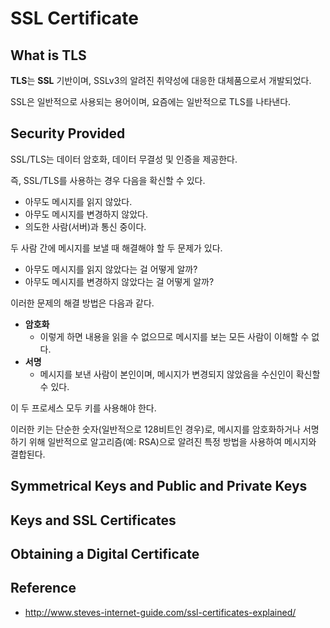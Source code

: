 # SSL Certificate
## What is TLS

**TLS**는 **SSL** 기반이며, SSLv3의 알려진 취약성에 대응한 대체품으로서 개발되었다.

SSL은 일반적으로 사용되는 용어이며, 요즘에는 일반적으로 TLS를 나타낸다.

## Security Provided

SSL/TLS는 데이터 암호화, 데이터 무결성 및 인증을 제공한다.

즉, SSL/TLS를 사용하는 경우 다음을 확신할 수 있다.

- 아무도 메시지를 읽지 않았다.
- 아무도 메시지를 변경하지 않았다.
- 의도한 사람(서버)과 통신 중이다.

두 사람 간에 메시지를 보낼 때 해결해야 할 두 문제가 있다.

- 아무도 메시지를 읽지 않았다는 걸 어떻게 알까?
- 아무도 메시지를 변경하지 않았다는 걸 어떻게 알까?

이러한 문제의 해결 방법은 다음과 같다.

- **암호화**
    - 이렇게 하면 내용을 읽을 수 없으므로 메시지를 보는 모든 사람이 이해할 수 없다.
- **서명**
    - 메시지를 보낸 사람이 본인이며, 메시지가 변경되지 않았음을 수신인이 확신할 수 있다.

이 두 프로세스 모두 키를 사용해야 한다.

이러한 키는 단순한 숫자(일반적으로 128비트인 경우)로, 메시지를 암호화하거나 서명하기 위해 일반적으로 알고리즘(예: RSA)으로 알려진 특정 방법을 사용하여 메시지와 결합된다.

## Symmetrical Keys and Public and Private Keys


## Keys and SSL Certificates


## Obtaining a Digital Certificate



## Reference
- http://www.steves-internet-guide.com/ssl-certificates-explained/